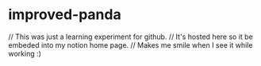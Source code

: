 # improved-panda
// This was just a learning experiment for github.
// It's hosted here so it be embeded into my notion home page. 
// Makes me smile when I see it while working :) 
